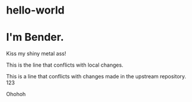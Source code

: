 # hello-world
# I'm Bender.

Kiss my shiny metal ass!

This is the line that conflicts with local changes.

This is a line that conflicts with changes made in the upstream repository. 123

Ohohoh
